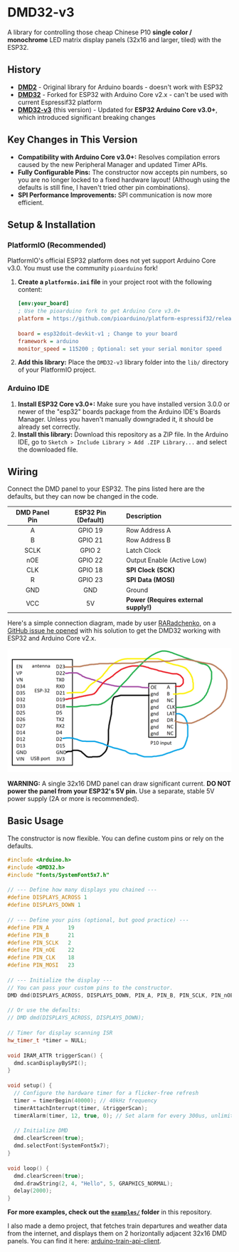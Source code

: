 # DMD32-v3

A library for controlling those cheap Chinese P10 **single color / monochrome** LED matrix display panels (32x16 and larger, tiled) with the ESP32.

## History

- **[DMD2](https://github.com/freetronics/DMD)** - Original library for Arduino boards - doesn't work with ESP32
- **[DMD32](https://github.com/Qudor-Engineer/DMD32)** - Forked for ESP32 with Arduino Core v2.x - can't be used with current Espressif32 platform
- **[DMD32-v3](https://github.com/alessandroamella/DMD32-v3)** (this version) - Updated for **ESP32 Arduino Core v3.0+**, which introduced significant breaking changes

## Key Changes in This Version

- **Compatibility with Arduino Core v3.0+:** Resolves compilation errors caused by the new Peripheral Manager and updated Timer APIs.
- **Fully Configurable Pins:** The constructor now accepts pin numbers, so you are no longer locked to a fixed hardware layout! (Although using the defaults is still fine, I haven't tried other pin combinations).
- **SPI Performance Improvements:** SPI communication is now more efficient.

## Setup & Installation

### PlatformIO (Recommended)

PlatformIO's official ESP32 platform does not yet support Arduino Core v3.0. You must use the community `pioarduino` fork!

1.  **Create a `platformio.ini` file** in your project root with the following content:

    ```ini
    [env:your_board]
    ; Use the pioarduino fork to get Arduino Core v3.0+
    platform = https://github.com/pioarduino/platform-espressif32/releases/download/stable/platform-espressif32.zip ; Optional: pin to a specific version

    board = esp32doit-devkit-v1 ; Change to your board
    framework = arduino
    monitor_speed = 115200 ; Optional: set your serial monitor speed
    ```

2.  **Add this library:** Place the `DMD32-v3` library folder into the `lib/` directory of your PlatformIO project.

### Arduino IDE

1.  **Install ESP32 Core v3.0+:** Make sure you have installed version 3.0.0 or newer of the "esp32" boards package from the Arduino IDE's Boards Manager. Unless you haven't manually downgraded it, it should be already set correctly.
2.  **Install this library:** Download this repository as a ZIP file. In the Arduino IDE, go to `Sketch > Include Library > Add .ZIP Library...` and select the downloaded file.

## Wiring

Connect the DMD panel to your ESP32. The pins listed here are the defaults, but they can now be changed in the code.

| DMD Panel Pin | ESP32 Pin (Default) | Description                           |
| :-----------: | :-----------------: | :------------------------------------ |
|       A       |       GPIO 19       | Row Address A                         |
|       B       |       GPIO 21       | Row Address B                         |
|     SCLK      |       GPIO 2        | Latch Clock                           |
|      nOE      |       GPIO 22       | Output Enable (Active Low)            |
|      CLK      |       GPIO 18       | **SPI Clock (SCK)**                   |
|       R       |       GPIO 23       | **SPI Data (MOSI)**                   |
|      GND      |         GND         | Ground                                |
|      VCC      |         5V          | **Power (Requires external supply!)** |

Here's a simple connection diagram, made by user [RARadchenko](https://github.com/RARadchenko), on a [GitHub issue he opened](https://github.com/Qudor-Engineer/DMD32/issues/25) with his solution to get the DMD32 working with ESP32 and Arduino Core v2.x.

![DMD32 Connection Diagram](images/wiring.png)

**WARNING:** A single 32x16 DMD panel can draw significant current. **DO NOT power the panel from your ESP32's 5V pin.** Use a separate, stable 5V power supply (2A or more is recommended).

## Basic Usage

The constructor is now flexible. You can define custom pins or rely on the defaults.

```cpp
#include <Arduino.h>
#include <DMD32.h>
#include "fonts/SystemFont5x7.h"

// --- Define how many displays you chained ---
#define DISPLAYS_ACROSS 1
#define DISPLAYS_DOWN 1

// --- Define your pins (optional, but good practice) ---
#define PIN_A      19
#define PIN_B      21
#define PIN_SCLK   2
#define PIN_nOE    22
#define PIN_CLK    18
#define PIN_MOSI   23

// --- Initialize the display ---
// You can pass your custom pins to the constructor.
DMD dmd(DISPLAYS_ACROSS, DISPLAYS_DOWN, PIN_A, PIN_B, PIN_SCLK, PIN_nOE, PIN_CLK, PIN_MOSI);

// Or use the defaults:
// DMD dmd(DISPLAYS_ACROSS, DISPLAYS_DOWN);

// Timer for display scanning ISR
hw_timer_t *timer = NULL;

void IRAM_ATTR triggerScan() {
  dmd.scanDisplayBySPI();
}

void setup() {
  // Configure the hardware timer for a flicker-free refresh
  timer = timerBegin(40000); // 40kHz frequency
  timerAttachInterrupt(timer, &triggerScan);
  timerAlarm(timer, 12, true, 0); // Set alarm for every 300us, unlimited reloads

  // Initialize DMD
  dmd.clearScreen(true);
  dmd.selectFont(SystemFont5x7);
}

void loop() {
  dmd.clearScreen(true);
  dmd.drawString(2, 4, "Hello", 5, GRAPHICS_NORMAL);
  delay(2000);
}
```

**For more examples, check out the [`examples/`](examples/) folder** in this repository.

I also made a demo project, that fetches train departures and weather data from the internet, and displays them on 2 horizontally adjacent 32x16 DMD panels. You can find it here: [arduino-train-api-client](https://github.com/alessandroamella/arduino-train-api-client/).
